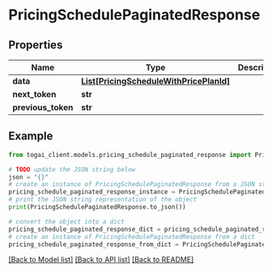 # PricingSchedulePaginatedResponse


## Properties

Name | Type | Description | Notes
------------ | ------------- | ------------- | -------------
**data** | [**List[PricingScheduleWithPricePlanId]**](PricingScheduleWithPricePlanId.md) |  | [optional] 
**next_token** | **str** |  | [optional] 
**previous_token** | **str** |  | [optional] 

## Example

```python
from togai_client.models.pricing_schedule_paginated_response import PricingSchedulePaginatedResponse

# TODO update the JSON string below
json = "{}"
# create an instance of PricingSchedulePaginatedResponse from a JSON string
pricing_schedule_paginated_response_instance = PricingSchedulePaginatedResponse.from_json(json)
# print the JSON string representation of the object
print(PricingSchedulePaginatedResponse.to_json())

# convert the object into a dict
pricing_schedule_paginated_response_dict = pricing_schedule_paginated_response_instance.to_dict()
# create an instance of PricingSchedulePaginatedResponse from a dict
pricing_schedule_paginated_response_from_dict = PricingSchedulePaginatedResponse.from_dict(pricing_schedule_paginated_response_dict)
```
[[Back to Model list]](../README.md#documentation-for-models) [[Back to API list]](../README.md#documentation-for-api-endpoints) [[Back to README]](../README.md)


